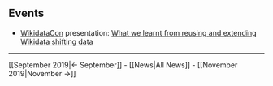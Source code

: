 <!-- LANG:EN, title="October 2019"-->

## Events
* [WikidataCon](https://www.wikidata.org/wiki/Wikidata:WikidataCon_2019/Program) presentation: [What we learnt from reusing and extending Wikidata shifting data](https://www.wikidata.org/wiki/Wikidata:WikidataCon_2019/Program/Sessions/Inventaire_:_What_we_learnt_from_reusing_and_extending_Wikidata_shifting_data)

<hr>

[[September 2019|← September]] - [[News|All News]] - [[November 2019|November →]]